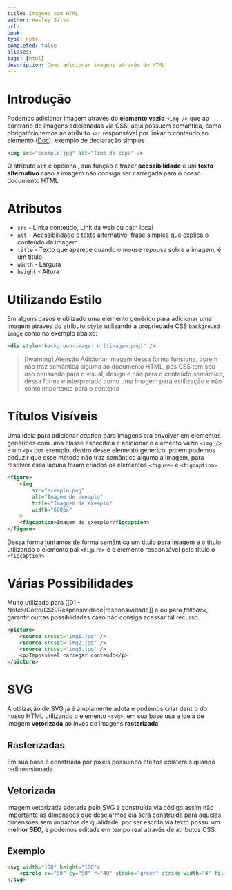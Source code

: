 ```yaml
---
title: Imagens com HTML
author: Wesley Silva
url:
book:
type: note
completed: false
aliases:
tags: [html]
description: Como adicionar imagens através do HTML 
---
```

# Introdução
Podemos adicionar imagem através do **elemento vazio**  `<img />` que ao contrario de imagens adicionadas via CSS, aqui possuem semântica, como obrigatório temos ao atributo `src` responsável por linkar o conteúdo ao elemento ([Doc](https://developer.mozilla.org/pt-BR/docs/Web/HTML/Element/img)), exemplo de declaração simples
```html
<img src="exemplo.jpg" alt="Time da copa" />
```
O atributo `alt` é opcional, sua função é trazer  **acessibilidade** e um **texto alternativo** caso a imagem não consiga ser carregada para o nosso documento HTML

# Atributos
- `src` - Linka conteúdo, Link da web ou path local
- `alt` - Acessibilidade e texto alternativo, frase simples que explica o conteúdo da imagem
- `title` - Texto que aparece quando o mouse repousa sobre a imagem, é um titulo
- `width` - Largura
- `height` - Altura

# Utilizando Estilo
Em alguns casos e utilizado uma elemento genérico para adicionar uma imagem através do atributo `style` utilizando a propriedade CSS `background-image` como no exemplo abaixo:
```html
<div style="backgroun-image: url(imagem.png)" />
```

>[!warning] Atenção
>Adicionar imagem dessa forma funciona, porem não traz semântica alguma ao documento HTML, pós CSS tem seu uso pensando para o visual, design e não para o conteúdo semântico, dessa forma e interpretado como uma imagem para estilização e não como importante para o contexto

# Títulos Visíveis
Uma ideia para adicionar *caption* para imagens era envolver em elementos genéricos com uma classe especifica e adicionar o elemento vazio `<img />` e um `<p>` por exemplo, dentro desse elemento genérico, porem podemos deduzir que esse método não traz semântica alguma a imagem, para resolver essa lacuna foram criados os elementos `<figure>` e `<figcaption>`
```html
<figure>
	<img
		src="exemplo.png"
		alt="Imagem de exemplo"
		title="Imaggem de exemplo"
		width="600px"
	>
	<figcaption>Imagem de exemplo</figcaption>
</figure>
```
Dessa forma juntamos de forma semântica um titulo para imagem e o titulo utilizando o elemento pai `<figura>` e o elemento responsável pelo titulo o `<figcaption>`

# Várias Possibilidades
Muito utilizado para [[01 - Notes/Code/CSS/Responsividade|responsividade]] e ou para _fallback_, garantir outras possiblidades caso não consiga acessar tal recurso.

```html
<picture>
	<source srcset="img1.jpg" />
	<source srcset="img2.jpg" />
	<source srcset="img3.jpg" />
	<p>Impossivel carregar conteúdo</p>
</picture>
```

# SVG
A utilização de SVG já é amplamente adota e podemos criar dentro do nosso HTML utilizando o elemento `<svg>`, em sua base usa a ideia de imagem **vetorizada** ao invés de imagens **rasterizada**.

## Rasterizadas
Em sua base é construída por pixels possuindo efeitos colaterais quando redimensionada.

## Vetorizada
Imagem vetorizada adotada pelo SVG é construída via código assim não importante as dimensões que desejarmos ela será construída para aquelas dimensões sem impactos de qualidade, por ser escrita via texto possui um **melhor SEO**, e podemos editada em tempo real através de atributos CSS.

## Exemplo
```html
<svg width="100" height="100">
	<circle cx="50" cy="50" r="40" stroke="green" strike-width="4" fill="yellow" />
</svg>
```